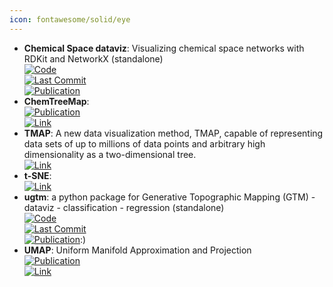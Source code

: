 ```yaml
---
icon: fontawesome/solid/eye
---
```


- **Chemical Space dataviz**: Visualizing chemical space networks with RDKit and NetworkX (standalone)  
	[![Code](https://img.shields.io/github/stars/vfscalfani/CSN_tutorial?style=for-the-badge&logo=github)](https://github.com/vfscalfani/CSN_tutorial)  
	[![Last Commit](https://img.shields.io/github/last-commit/vfscalfani/CSN_tutorial?style=for-the-badge&logo=github)](https://github.com/vfscalfani/CSN_tutorial)  
	[![Publication](https://img.shields.io/badge/Publication-Citations:11-blue?style=for-the-badge&logo=bookstack)](https://doi.org/10.1186/s13321-022-00664-x)  
- **ChemTreeMap**:   
	[![Publication](https://img.shields.io/badge/Publication-Citations:15-blue?style=for-the-badge&logo=bookstack)](https://doi.org/10.1093%2Fbioinformatics%2Fbtw523)  
	[![Link](https://img.shields.io/badge/Link-online-brightgreen?style=for-the-badge&logo=cachet&logoColor=65FF8F)](http://ajing.github.io/ChemTreeMap/)  
- **TMAP**: A new data visualization method, TMAP, capable of representing data sets of up to millions of data points and arbitrary high dimensionality as a two-dimensional tree.  
	[![Link](https://img.shields.io/badge/Link-online-brightgreen?style=for-the-badge&logo=cachet&logoColor=65FF8F)](http://tmap.gdb.tools/)  
- **t-SNE**:   
	[![Link](https://img.shields.io/badge/Link-online-brightgreen?style=for-the-badge&logo=cachet&logoColor=65FF8F)](https://scikit-learn.org/stable/modules/generated/sklearn.manifold.TSNE.html)  
- **ugtm**: a python package for Generative Topographic Mapping (GTM) - dataviz - classification - regression (standalone)  
	[![Code](https://img.shields.io/github/stars/hagax8/ugtm?style=for-the-badge&logo=github)](https://github.com/hagax8/ugtm)  
	[![Last Commit](https://img.shields.io/github/last-commit/hagax8/ugtm?style=for-the-badge&logo=github)](https://github.com/hagax8/ugtm)  
	[![Publication](https://img.shields.io/badge/Publication-Citations:0-blue?style=for-the-badge&logo=bookstack)](https://doi.org/10.5334/jors.235/):)  
- **UMAP**: Uniform Manifold Approximation and Projection  
	[![Publication](https://img.shields.io/badge/Publication-Citations:5595-blue?style=for-the-badge&logo=bookstack)](https://doi.org/10.21105/joss.00861)  
	[![Link](https://img.shields.io/badge/Link-online-brightgreen?style=for-the-badge&logo=cachet&logoColor=65FF8F)](https://umap-learn.readthedocs.io/en/latest/basic_usage.html)  
